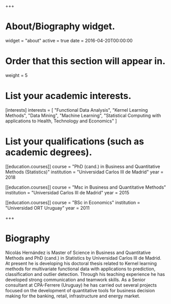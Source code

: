 +++
# About/Biography widget.
widget = "about"
active = true
date = 2016-04-20T00:00:00

# Order that this section will appear in.
weight = 5

# List your academic interests.
[interests]
  interests = [
    "Functional Data Analysis",
    "Kernel Learning Methods",
    "Data Mining",
    "Machine Learning",
    "Statistical Computing with applications to Health, Technology and Economics"
  ]

# List your qualifications (such as academic degrees).

[[education.courses]]
  course = "PhD (cand.) in Business and Quantitative Methods (Statistics)"
  institution = "Universidad Carlos III de Madrid"
  year = 2018

[[education.courses]]
  course = "Msc in Business and Quantitative Methods"
  institution = "Universidad Carlos III de Madrid"
  year = 2015

[[education.courses]]
  course = "BSc in Economics"
  institution = "Universidad ORT Uruguay"
  year = 2011

+++

# Biography

Nicolás Hernández is Master of Science in Business and Quantitative Methods  and PhD (cand.) in Statistics by Universidad Carlos III de Madrid. At present he is developing his doctoral thesis related to Kernel learning methods for multivariate functional data with applications to prediction, classification and outlier detection. Through his teaching experience he has developed strong communication and teamwork skills. As a Senior consultant at CPA-Ferrere (Uruguay) he has carried out several projects focused on the development of quantitative tools for business decision making for the banking, retail, infrastructure and energy market.



